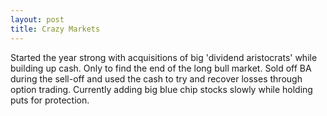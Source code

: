 ```yaml
---
layout: post
title: Crazy Markets
---
```


Started the year strong with acquisitions of big 'dividend aristocrats' while building up cash. Only to find the end
of the long bull market. Sold off BA during the sell-off and used the cash to try and recover losses through option trading.
Currently adding big blue chip stocks slowly while holding puts for protection.
